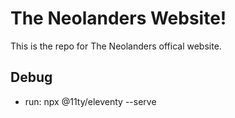 # The Neolanders Website!
This is the repo for The Neolanders offical website.
## Debug
- run: npx @11ty/eleventy --serve